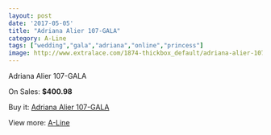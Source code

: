 ```yaml
---
layout: post
date: '2017-05-05'
title: "Adriana Alier 107-GALA"
category: A-Line
tags: ["wedding","gala","adriana","online","princess"]
image: http://www.extralace.com/1874-thickbox_default/adriana-alier-107-gala.jpg
---
```

Adriana Alier 107-GALA

On Sales: **$400.98**
<a href="https://www.extralace.com/a-line/889-adriana-alier-107-gala.html"><amp-img layout="responsive" width="600" height="600" src="//www.extralace.com/1874-thickbox_default/adriana-alier-107-gala.jpg" alt="Adriana Alier 107-GALA 0" /></a>
<a href="https://www.extralace.com/a-line/889-adriana-alier-107-gala.html"><amp-img layout="responsive" width="600" height="600" src="//www.extralace.com/1875-thickbox_default/adriana-alier-107-gala.jpg" alt="Adriana Alier 107-GALA 1" /></a>

Buy it: [Adriana Alier 107-GALA](https://www.extralace.com/a-line/889-adriana-alier-107-gala.html "Adriana Alier 107-GALA")

View more: [A-Line](https://www.extralace.com/2-a-line "A-Line")